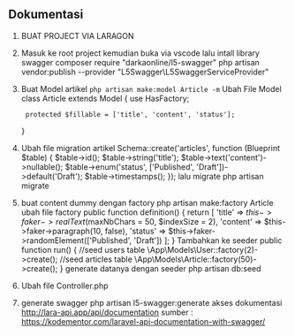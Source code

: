 ## Dokumentasi
1. BUAT PROJECT VIA LARAGON
2. Masuk ke root project kemudian buka via vscode lalu intall library swagger
   composer require "darkaonline/l5-swagger"
   php artisan vendor:publish --provider "L5Swagger\L5SwaggerServiceProvider"
3. Buat Model artikel
   	<code>php artisan make:model Article -m</code>
    Ubah File Model
    class Article extends Model
    {
        use HasFactory;
    
        protected $fillable = ['title', 'content', 'status'];
    }
4. Ubah file migration artikel
    Schema::create('articles', function (Blueprint $table) {
            $table->id();
            $table->string('title');
            $table->text('content')->nullable();
            $table->enum('status', ['Published', 'Draft'])->default('Draft');
            $table->timestamps();
        });
  lalu migrate 
  php artisan migrate
5. buat content dummy dengan factory
   php artisan make:factory Article
   ubah file factory
   public function definition()
    {
        return [
            'title'   => $this->faker->realText($maxNbChars = 50, $indexSize = 2),
            'content' => $this->faker->paragraph(10, false),
            'status'  => $this->faker->randomElement(['Published', 'Draft'])
        ];
    }
    Tambahkan ke seeder
    public function run()
    {
        //seed users table
        \App\Models\User::factory(2)->create();
        //seed articles table
        \App\Models\Article::factory(50)->create();
    }
    generate datanya dengan seeder
    php artisan db:seed

6. Ubah file Controller.php
   <?php
    //app/Http/Controllers/Controller.php
    
    namespace App\Http\Controllers;
    
    use Illuminate\Foundation\Auth\Access\AuthorizesRequests;
    use Illuminate\Foundation\Bus\DispatchesJobs;
    use Illuminate\Foundation\Validation\ValidatesRequests;
    use Illuminate\Routing\Controller as BaseController;
    
    /**
    * @OA\Info(
    *     version="1.0.0",
    *     title="Kodementor Api Documentation",
    *     description="Kodementor Api Documentation",
    *     @OA\Contact(
    *         name="Vijay Rana",
    *         email="info@kodementor.com"
    *     ),
    *     @OA\License(
    *         name="Apache 2.0",
    *         url="http://www.apache.org/licenses/LICENSE-2.0.html"
    *     )
    * ),
    * @OA\Server(
    *     url="/api/v1",
    * ),
    */
    class Controller extends BaseController
    {
        use AuthorizesRequests, DispatchesJobs, ValidatesRequests;
    }

7. generate swagger php artisan l5-swagger:generate
akses dokumentasi 
http://lara-api.app/api/documentation
sumber : https://kodementor.com/laravel-api-documentation-with-swagger/
